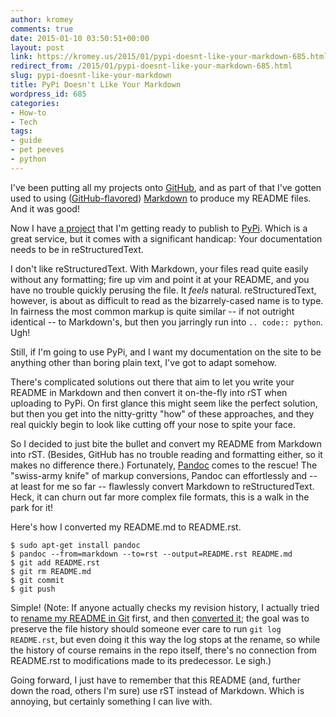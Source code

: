 ```yaml
---
author: kromey
comments: true
date: 2015-01-10 03:50:51+00:00
layout: post
link: https://kromey.us/2015/01/pypi-doesnt-like-your-markdown-685.html
redirect_from: /2015/01/pypi-doesnt-like-your-markdown-685.html
slug: pypi-doesnt-like-your-markdown
title: PyPi Doesn't Like Your Markdown
wordpress_id: 685
categories:
- How-to
- Tech
tags:
- guide
- pet peeves
- python
---
```


I've been putting all my projects onto [GitHub](https://github.com/Kromey), and as part of that I've gotten used to using ([GitHub-flavored](https://help.github.com/articles/github-flavored-markdown/)) [Markdown](http://daringfireball.net/projects/markdown/) to produce my README files. And it was good!

Now I have [a project](https://github.com/Kromey/django-simplecaptcha) that I'm getting ready to publish to [PyPi](https://pypi.python.org/pypi). Which is a great service, but it comes with a significant handicap: Your documentation needs to be in reStructuredText.

I don't like reStructuredText. With Markdown, your files read quite easily without any formatting; fire up vim and point it at your README, and you have no trouble quickly perusing the file. It *feels* natural. reStructuredText, however, is about as difficult to read as the bizarrely-cased name is to type. In fairness the most common markup is quite similar -- if not outright identical -- to Markdown's, but then you jarringly run into `.. code:: python`. Ugh!

Still, if I'm going to use PyPi, and I want my documentation on the site to be anything other than boring plain text, I've got to adapt somehow.

There's complicated solutions out there that aim to let you write your README in Markdown and then convert it on-the-fly into rST when uploading to PyPi. On first glance this might seem like the perfect solution, but then you get into the nitty-gritty "how" of these approaches, and they real quickly begin to look like cutting off your nose to spite your face.

So I decided to just bite the bullet and convert my README from Markdown into rST. (Besides, GitHub has no trouble reading and formatting either, so it makes no difference there.) Fortunately, [Pandoc](http://johnmacfarlane.net/pandoc/) comes to the rescue! The "swiss-army knife" of markup conversions, Pandoc can effortlessly and -- at least for me so far -- flawlessly convert Markdown to reStructuredText. Heck, it can churn out far more complex file formats, this is a walk in the park for it!

Here's how I converted my README.md to README.rst.


    
    
    $ sudo apt-get install pandoc
    $ pandoc --from=markdown --to=rst --output=README.rst README.md
    $ git add README.rst
    $ git rm README.md
    $ git commit
    $ git push
    



Simple! (Note: If anyone actually checks my revision history, I actually tried to [rename my README in Git](https://github.com/Kromey/django-simplecaptcha/commit/baa907bebba4980cce65cb51386c6e8e8e7aa071) first, and then [converted it](https://github.com/Kromey/django-simplecaptcha/commit/9a03a01710b873ef2e35780a7843a29a7c916b6d); the goal was to preserve the file history should someone ever care to run `git log README.rst`, but even doing it this way the log stops at the rename, so while the history of course remains in the repo itself, there's no connection from README.rst to modifications made to its predecessor. Le sigh.)

Going forward, I just have to remember that this README (and, further down the road, others I'm sure) use rST instead of Markdown. Which is annoying, but certainly something I can live with.
